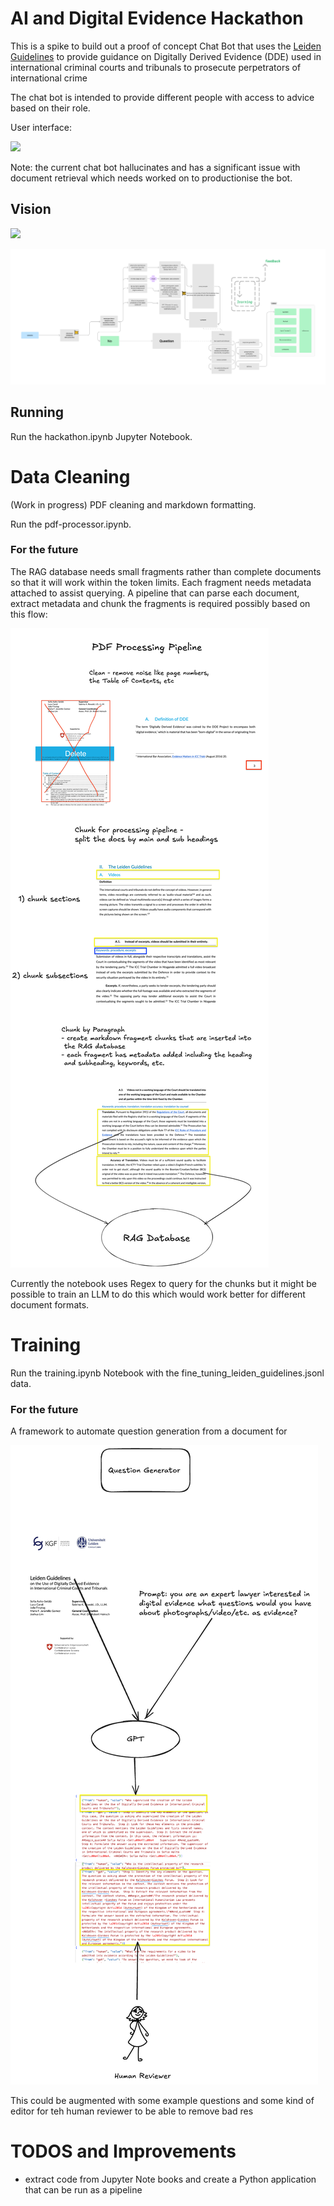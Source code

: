 # AI and Digital Evidence Hackathon

This is a spike to build out a proof of concept Chat Bot that uses the [Leiden Guidelines](https://leiden-guidelines.netlify.app/guidelines/) to provide guidance on Digitally Derived Evidence (DDE) used in international criminal courts and tribunals to prosecute perpetrators of international crime

The chat bot is intended to provide different people with access to advice based on their role. 

User interface: 

![](./images/Screenshot%202025-01-17%20at%2011.22.58 AM.png)

Note: the current chat bot hallucinates and has a significant issue with document retrieval which needs worked on to productionise the bot.

## Vision

![](./images/Screenshot%202025-01-17%20at%2011.41.35 AM.png)

![](./images/Flow%20drop%20app%20slideshow%20(Community).jpg)

## Running

Run the hackathon.ipynb Jupyter Notebook. 

# Data Cleaning

(Work in progress) PDF cleaning and markdown formatting.

Run the pdf-processor.ipynb.

### For the future

The RAG database needs small fragments rather than complete documents so that it will work within the token limits. Each fragment needs metadata attached to assist querying. A pipeline that can parse each document, extract metadata and chunk the fragments is required possibly based on this flow:       

![](./images/Drawing%202025-01-17%2008.58.08.excalidraw.png)

Currently the notebook uses Regex to query for the chunks but it might be possible to train an LLM to do this which would work better for different document formats.   


# Training

Run the training.ipynb Notebook with the fine_tuning_leiden_guidelines.jsonl data.

### For the future

A framework to automate question generation from a document for   

![](./images/Drawing%202025-01-17%2010.03.27.excalidraw.png)


This could be augmented with some example questions and some kind of editor for teh human reviewer to be able to remove bad res


# TODOS and Improvements

- extract code from Jupyter Note books and create a Python application that can be run as a pipeline 
